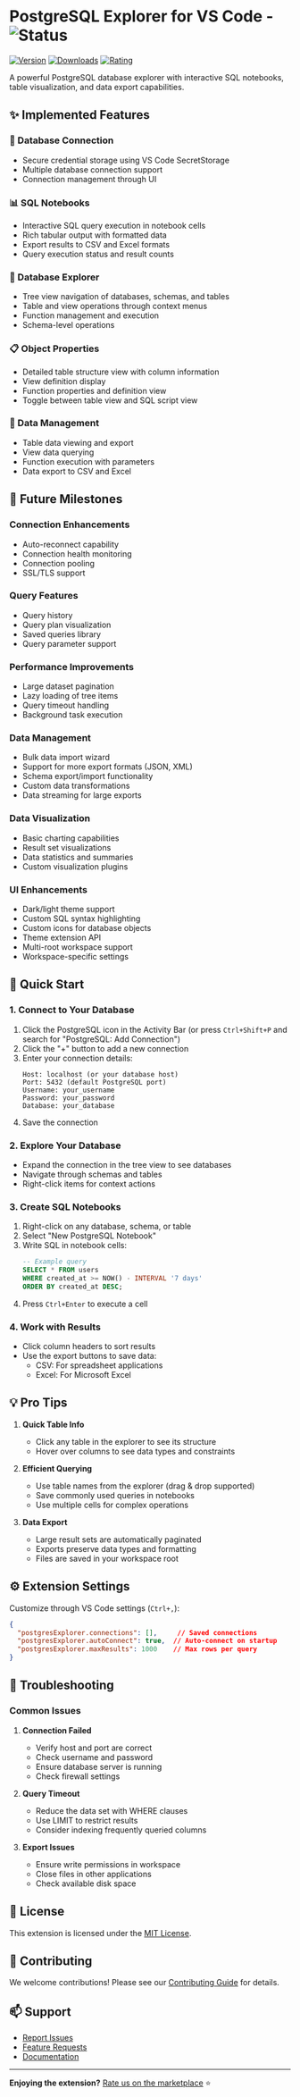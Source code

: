 # PostgreSQL Explorer for VS Code - ![Status](https://badgen.net/badge/status/alpha/orange?icon=git)

[![Version](https://img.shields.io/visual-studio-marketplace/v/ric-v.postgres-explorer)](https://marketplace.visualstudio.com/items?itemName=ric-v.postgres-explorer)
[![Downloads](https://img.shields.io/visual-studio-marketplace/d/ric-v.postgres-explorer)](https://marketplace.visualstudio.com/items?itemName=ric-v.postgres-explorer)
[![Rating](https://img.shields.io/visual-studio-marketplace/r/ric-v.postgres-explorer)](https://marketplace.visualstudio.com/items?itemName=ric-v.postgres-explorer)

A powerful PostgreSQL database explorer with interactive SQL notebooks, table visualization, and data export capabilities.

## ✨ Implemented Features

### 🔌 Database Connection
- Secure credential storage using VS Code SecretStorage
- Multiple database connection support
- Connection management through UI

### 📊 SQL Notebooks
- Interactive SQL query execution in notebook cells
- Rich tabular output with formatted data
- Export results to CSV and Excel formats
- Query execution status and result counts

### 🌳 Database Explorer
- Tree view navigation of databases, schemas, and tables
- Table and view operations through context menus
- Function management and execution
- Schema-level operations

### 📋 Object Properties
- Detailed table structure view with column information
- View definition display
- Function properties and definition view
- Toggle between table view and SQL script view

### 💾 Data Management
- Table data viewing and export
- View data querying
- Function execution with parameters
- Data export to CSV and Excel

## 🎯 Future Milestones

### Connection Enhancements
- Auto-reconnect capability
- Connection health monitoring
- Connection pooling
- SSL/TLS support

### Query Features
- Query history
- Query plan visualization
- Saved queries library
- Query parameter support

### Performance Improvements
- Large dataset pagination
- Lazy loading of tree items
- Query timeout handling
- Background task execution

### Data Management
- Bulk data import wizard
- Support for more export formats (JSON, XML)
- Schema export/import functionality
- Custom data transformations
- Data streaming for large exports

### Data Visualization
- Basic charting capabilities
- Result set visualizations
- Data statistics and summaries
- Custom visualization plugins

### UI Enhancements
- Dark/light theme support
- Custom SQL syntax highlighting
- Custom icons for database objects
- Theme extension API
- Multi-root workspace support
- Workspace-specific settings

## 🚀 Quick Start

### 1. Connect to Your Database

1. Click the PostgreSQL icon in the Activity Bar (or press `Ctrl+Shift+P` and search for "PostgreSQL: Add Connection")
2. Click the "+" button to add a new connection
3. Enter your connection details:
   ```
   Host: localhost (or your database host)
   Port: 5432 (default PostgreSQL port)
   Username: your_username
   Password: your_password
   Database: your_database
   ```
4. Save the connection

### 2. Explore Your Database

- Expand the connection in the tree view to see databases
- Navigate through schemas and tables
- Right-click items for context actions

### 3. Create SQL Notebooks

1. Right-click on any database, schema, or table
2. Select "New PostgreSQL Notebook"
3. Write SQL in notebook cells:
   ```sql
   -- Example query
   SELECT * FROM users
   WHERE created_at >= NOW() - INTERVAL '7 days'
   ORDER BY created_at DESC;
   ```
4. Press `Ctrl+Enter` to execute a cell

### 4. Work with Results

- Click column headers to sort results
- Use the export buttons to save data:
  - CSV: For spreadsheet applications
  - Excel: For Microsoft Excel

## 💡 Pro Tips

1. **Quick Table Info**
   - Click any table in the explorer to see its structure
   - Hover over columns to see data types and constraints

2. **Efficient Querying**
   - Use table names from the explorer (drag & drop supported)
   - Save commonly used queries in notebooks
   - Use multiple cells for complex operations

3. **Data Export**
   - Large result sets are automatically paginated
   - Exports preserve data types and formatting
   - Files are saved in your workspace root

## ⚙️ Extension Settings

Customize through VS Code settings (`Ctrl+,`):

```json
{
  "postgresExplorer.connections": [],     // Saved connections
  "postgresExplorer.autoConnect": true,  // Auto-connect on startup
  "postgresExplorer.maxResults": 1000    // Max rows per query
}
```

## 🔧 Troubleshooting

### Common Issues

1. **Connection Failed**
   - Verify host and port are correct
   - Check username and password
   - Ensure database server is running
   - Check firewall settings

2. **Query Timeout**
   - Reduce the data set with WHERE clauses
   - Use LIMIT to restrict results
   - Consider indexing frequently queried columns

3. **Export Issues**
   - Ensure write permissions in workspace
   - Close files in other applications
   - Check available disk space

## 📝 License

This extension is licensed under the [MIT License](LICENSE).

## 🤝 Contributing

We welcome contributions! Please see our [Contributing Guide](CONTRIBUTING.md) for details.

## 📫 Support

- [Report Issues](https://github.com/ric-v/yape-yet-another-postgres-explorer/issues)
- [Feature Requests](https://github.com/ric-v/yape-yet-another-postgres-explorer/issues/new)
- [Documentation](https://github.com/ric-v/yape-yet-another-postgres-explorer/wiki)

---

**Enjoying the extension?** [Rate us on the marketplace](https://marketplace.visualstudio.com/items?itemName=ric-v.postgres-explorer) ⭐
